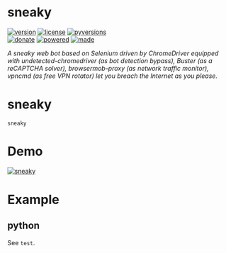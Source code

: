 # sneaky

<badges>[![version](https://img.shields.io/pypi/v/sneaky.svg)](https://pypi.org/project/sneaky/)
[![license](https://img.shields.io/pypi/l/sneaky.svg)](https://pypi.org/project/sneaky/)
[![pyversions](https://img.shields.io/pypi/pyversions/sneaky.svg)](https://pypi.org/project/sneaky/)  
[![donate](https://img.shields.io/badge/Donate-Paypal-0070ba.svg)](https://paypal.me/foxe6)
[![powered](https://img.shields.io/badge/Powered%20by-UTF8-red.svg)](https://paypal.me/foxe6)
[![made](https://img.shields.io/badge/Made%20with-PyCharm-red.svg)](https://paypal.me/foxe6)
</badges>

<i>A sneaky web bot based on Selenium driven by ChromeDriver equipped with undetected-chromedriver (as bot detection bypass), Buster (as a reCAPTCHA solver), browsermob-proxy (as network traffic monitor), vpncmd (as free VPN rotator) let you breach the Internet as you please.</i>

# sneaky

```
sneaky
```

# Demo

[![sneaky](https://img.youtube.com/vi/yEm3Sbm30js/0.jpg)](https://www.youtube.com/watch?v=yEm3Sbm30js)

# Example

## python
See `test`.